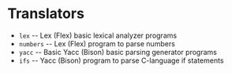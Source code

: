 # Translators

* `lex` -- Lex (Flex) basic lexical analyzer programs
* `numbers` -- Lex (Flex) program to parse numbers
* `yacc` -- Basic Yacc (Bison) basic parsing generator programs
* `ifs` -- Yacc (Bison) program to parse C-language if statements
